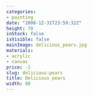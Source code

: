 ```yaml
---
categories:
- painting
date: "2008-12-31T23:59:32Z"
height: 70
inStock: false
isVisible: false
mainImage: delicious_pears.jpg
materials:
- acrylic
- canvas
price: -1
slug: delicious-pears
title: Delicious pears
width: 80
---
```


